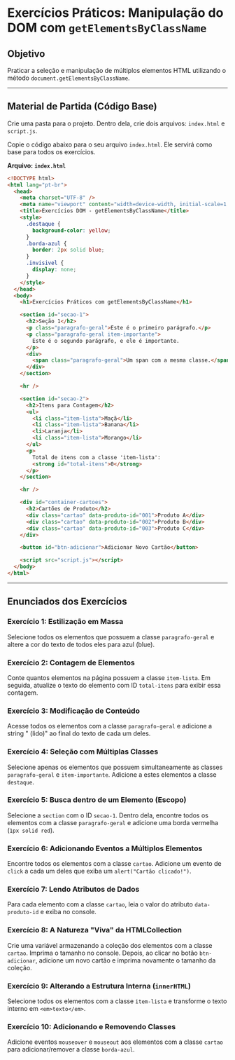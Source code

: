 # Exercícios Práticos: Manipulação do DOM com `getElementsByClassName`

## Objetivo

Praticar a seleção e manipulação de múltiplos elementos HTML utilizando o método `document.getElementsByClassName`.

---

## Material de Partida (Código Base)

Crie uma pasta para o projeto. Dentro dela, crie dois arquivos: `index.html` e `script.js`.

Copie o código abaixo para o seu arquivo `index.html`. Ele servirá como base para todos os exercícios.

**Arquivo: `index.html`**

```html
<!DOCTYPE html>
<html lang="pt-br">
  <head>
    <meta charset="UTF-8" />
    <meta name="viewport" content="width=device-width, initial-scale=1.0" />
    <title>Exercícios DOM - getElementsByClassName</title>
    <style>
      .destaque {
        background-color: yellow;
      }
      .borda-azul {
        border: 2px solid blue;
      }
      .invisivel {
        display: none;
      }
    </style>
  </head>
  <body>
    <h1>Exercícios Práticos com getElementsByClassName</h1>

    <section id="secao-1">
      <h2>Seção 1</h2>
      <p class="paragrafo-geral">Este é o primeiro parágrafo.</p>
      <p class="paragrafo-geral item-importante">
        Este é o segundo parágrafo, e ele é importante.
      </p>
      <div>
        <span class="paragrafo-geral">Um span com a mesma classe.</span>
      </div>
    </section>

    <hr />

    <section id="secao-2">
      <h2>Itens para Contagem</h2>
      <ul>
        <li class="item-lista">Maçã</li>
        <li class="item-lista">Banana</li>
        <li>Laranja</li>
        <li class="item-lista">Morango</li>
      </ul>
      <p>
        Total de itens com a classe 'item-lista':
        <strong id="total-itens">0</strong>
      </p>
    </section>

    <hr />

    <div id="container-cartoes">
      <h2>Cartões de Produto</h2>
      <div class="cartao" data-produto-id="001">Produto A</div>
      <div class="cartao" data-produto-id="002">Produto B</div>
      <div class="cartao" data-produto-id="003">Produto C</div>
    </div>

    <button id="btn-adicionar">Adicionar Novo Cartão</button>

    <script src="script.js"></script>
  </body>
</html>
```

---

## Enunciados dos Exercícios

### Exercício 1: Estilização em Massa

Selecione todos os elementos que possuem a classe `paragrafo-geral` e altere a cor do texto de todos eles para azul (blue).

### Exercício 2: Contagem de Elementos

Conte quantos elementos na página possuem a classe `item-lista`. Em seguida, atualize o texto do elemento com ID `total-itens` para exibir essa contagem.

### Exercício 3: Modificação de Conteúdo

Acesse todos os elementos com a classe `paragrafo-geral` e adicione a string " (lido)" ao final do texto de cada um deles.

### Exercício 4: Seleção com Múltiplas Classes

Selecione apenas os elementos que possuem simultaneamente as classes `paragrafo-geral` e `item-importante`. Adicione a estes elementos a classe `destaque`.

### Exercício 5: Busca dentro de um Elemento (Escopo)

Selecione a `section` com o ID `secao-1`. Dentro dela, encontre todos os elementos com a classe `paragrafo-geral` e adicione uma borda vermelha (`1px solid red`).

### Exercício 6: Adicionando Eventos a Múltiplos Elementos

Encontre todos os elementos com a classe `cartao`. Adicione um evento de `click` a cada um deles que exiba um `alert("Cartão clicado!")`.

### Exercício 7: Lendo Atributos de Dados

Para cada elemento com a classe `cartao`, leia o valor do atributo `data-produto-id` e exiba no console.

### Exercício 8: A Natureza "Viva" da HTMLCollection

Crie uma variável armazenando a coleção dos elementos com a classe `cartao`. Imprima o tamanho no console. Depois, ao clicar no botão `btn-adicionar`, adicione um novo cartão e imprima novamente o tamanho da coleção.

### Exercício 9: Alterando a Estrutura Interna (`innerHTML`)

Selecione todos os elementos com a classe `item-lista` e transforme o texto interno em `<em>texto</em>`.

### Exercício 10: Adicionando e Removendo Classes

Adicione eventos `mouseover` e `mouseout` aos elementos com a classe `cartao` para adicionar/remover a classe `borda-azul`.
